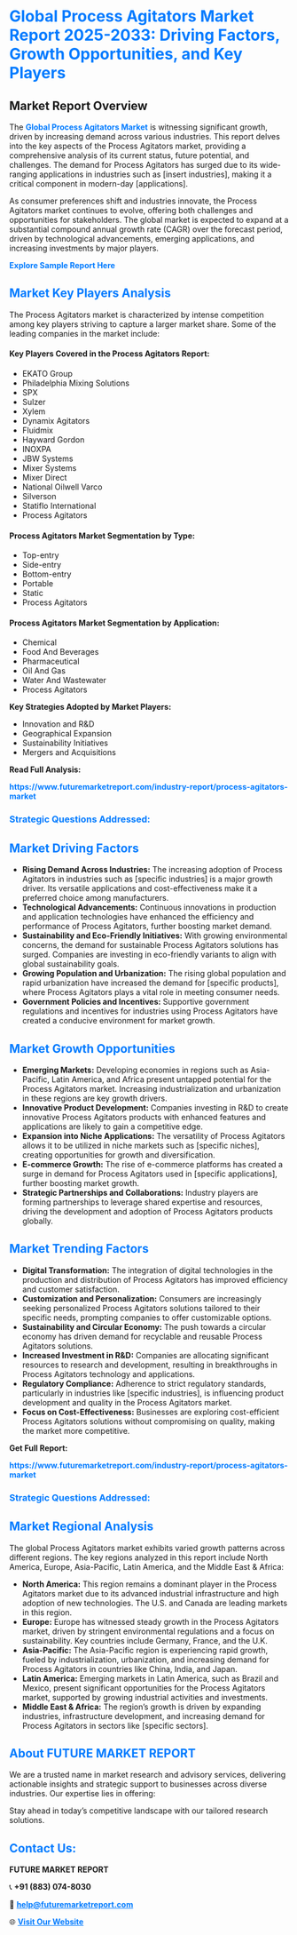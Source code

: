 <h1 style="color: #007BFF;">Global Process Agitators Market Report 2025-2033: Driving Factors, Growth Opportunities, and Key Players</h1>

<section id="overview">
<h2>Market Report Overview</h2>
<p>The <a href="https://www.futuremarketreport.com/industry-report/process-agitators-market" style="color: #007BFF; text-decoration: none;"><strong>Global Process Agitators Market</strong></a> is witnessing significant growth, driven by increasing demand across various industries. This report delves into the key aspects of the Process Agitators market, providing a comprehensive analysis of its current status, future potential, and challenges. The demand for Process Agitators has surged due to its wide-ranging applications in industries such as [insert industries], making it a critical component in modern-day [applications].</p>
<p>As consumer preferences shift and industries innovate, the Process Agitators market continues to evolve, offering both challenges and opportunities for stakeholders. The global market is expected to expand at a substantial compound annual growth rate (CAGR) over the forecast period, driven by technological advancements, emerging applications, and increasing investments by major players.</p>
</section>

<section id="overview">
<p><a href="https://www.futuremarketreport.com/request-sample/reportId=110464" style="color: #007BFF; text-decoration: none;"><strong>Explore Sample Report Here</strong></a></p>
</section>

<section id="key-players">
<h2 style="color: #007BFF;">Market Key Players Analysis</h2>
<p>The Process Agitators market is characterized by intense competition among key players striving to capture a larger market share. Some of the leading companies in the market include:</p>
<h4>Key Players Covered in the Process Agitators Report:</h4>
<ul><li>EKATO Group</li><li>Philadelphia Mixing Solutions</li><li>SPX</li><li>Sulzer</li><li>Xylem</li><li>Dynamix Agitators</li><li>Fluidmix</li><li>Hayward Gordon</li><li>INOXPA</li><li>JBW Systems</li><li>Mixer Systems</li><li>Mixer Direct</li><li>National Oilwell Varco</li><li>Silverson</li><li>Statiflo International</li><li>Process Agitators</li></ul>
<h4>Process Agitators Market Segmentation by Type:</h4>
<ul><li>Top-entry</li><li>Side-entry</li><li>Bottom-entry</li><li>Portable</li><li>Static</li><li>Process Agitators</li></ul>

<h4>Process Agitators Market Segmentation by Application:</h4>
<ul><li>Chemical</li><li>Food And Beverages</li><li>Pharmaceutical</li><li>Oil And Gas</li><li>Water And Wastewater</li><li>Process Agitators</li></ul>
<p><strong>Key Strategies Adopted by Market Players:</strong></p>
<ul>
<li>Innovation and R&D</li>
<li>Geographical Expansion</li>
<li>Sustainability Initiatives</li>
<li>Mergers and Acquisitions</li>
</ul>
</section>

<section>
<p><strong>Read Full Analysis: </strong></p><a href="https://www.futuremarketreport.com/industry-report/process-agitators-market" style="color: #007BFF; text-decoration: none;"><strong>https://www.futuremarketreport.com/industry-report/process-agitators-market</strong></a>
<h3 style="color: #007BFF;">Strategic Questions Addressed:</h3>
</section>

<section id="driving-factors">
<h2 style="color: #007BFF;">Market Driving Factors</h2>
<ul>
<li><strong>Rising Demand Across Industries:</strong> The increasing adoption of Process Agitators in industries such as [specific industries] is a major growth driver. Its versatile applications and cost-effectiveness make it a preferred choice among manufacturers.</li>
<li><strong>Technological Advancements:</strong> Continuous innovations in production and application technologies have enhanced the efficiency and performance of Process Agitators, further boosting market demand.</li>
<li><strong>Sustainability and Eco-Friendly Initiatives:</strong> With growing environmental concerns, the demand for sustainable Process Agitators solutions has surged. Companies are investing in eco-friendly variants to align with global sustainability goals.</li>
<li><strong>Growing Population and Urbanization:</strong> The rising global population and rapid urbanization have increased the demand for [specific products], where Process Agitators plays a vital role in meeting consumer needs.</li>
<li><strong>Government Policies and Incentives:</strong> Supportive government regulations and incentives for industries using Process Agitators have created a conducive environment for market growth.</li>
</ul>
</section>

<section id="growth-opportunities">
<h2 style="color: #007BFF;">Market Growth Opportunities</h2>
<ul>
<li><strong>Emerging Markets:</strong> Developing economies in regions such as Asia-Pacific, Latin America, and Africa present untapped potential for the Process Agitators market. Increasing industrialization and urbanization in these regions are key growth drivers.</li>
<li><strong>Innovative Product Development:</strong> Companies investing in R&D to create innovative Process Agitators products with enhanced features and applications are likely to gain a competitive edge.</li>
<li><strong>Expansion into Niche Applications:</strong> The versatility of Process Agitators allows it to be utilized in niche markets such as [specific niches], creating opportunities for growth and diversification.</li>
<li><strong>E-commerce Growth:</strong> The rise of e-commerce platforms has created a surge in demand for Process Agitators used in [specific applications], further boosting market growth.</li>
<li><strong>Strategic Partnerships and Collaborations:</strong> Industry players are forming partnerships to leverage shared expertise and resources, driving the development and adoption of Process Agitators products globally.</li>
</ul>
</section>

<section id="trending-factors">
<h2 style="color: #007BFF;">Market Trending Factors</h2>
<ul>
<li><strong>Digital Transformation:</strong> The integration of digital technologies in the production and distribution of Process Agitators has improved efficiency and customer satisfaction.</li>
<li><strong>Customization and Personalization:</strong> Consumers are increasingly seeking personalized Process Agitators solutions tailored to their specific needs, prompting companies to offer customizable options.</li>
<li><strong>Sustainability and Circular Economy:</strong> The push towards a circular economy has driven demand for recyclable and reusable Process Agitators solutions.</li>
<li><strong>Increased Investment in R&D:</strong> Companies are allocating significant resources to research and development, resulting in breakthroughs in Process Agitators technology and applications.</li>
<li><strong>Regulatory Compliance:</strong> Adherence to strict regulatory standards, particularly in industries like [specific industries], is influencing product development and quality in the Process Agitators market.</li>
<li><strong>Focus on Cost-Effectiveness:</strong> Businesses are exploring cost-efficient Process Agitators solutions without compromising on quality, making the market more competitive.</li>
</ul>
</section>

<section>
<p><strong>Get Full Report: </strong></p><a href="https://www.futuremarketreport.com/industry-report/process-agitators-market" style="color: #007BFF; text-decoration: none;"><strong>https://www.futuremarketreport.com/industry-report/process-agitators-market</strong></a>
<h3 style="color: #007BFF;">Strategic Questions Addressed:</h3>
</section>


<section id="regional-analysis">
<h2 style="color: #007BFF;">Market Regional Analysis</h2>
<p>The global Process Agitators market exhibits varied growth patterns across different regions. The key regions analyzed in this report include North America, Europe, Asia-Pacific, Latin America, and the Middle East & Africa:</p>
<ul>
<li><strong>North America:</strong> This region remains a dominant player in the Process Agitators market due to its advanced industrial infrastructure and high adoption of new technologies. The U.S. and Canada are leading markets in this region.</li>
<li><strong>Europe:</strong> Europe has witnessed steady growth in the Process Agitators market, driven by stringent environmental regulations and a focus on sustainability. Key countries include Germany, France, and the U.K.</li>
<li><strong>Asia-Pacific:</strong> The Asia-Pacific region is experiencing rapid growth, fueled by industrialization, urbanization, and increasing demand for Process Agitators in countries like China, India, and Japan.</li>
<li><strong>Latin America:</strong> Emerging markets in Latin America, such as Brazil and Mexico, present significant opportunities for the Process Agitators market, supported by growing industrial activities and investments.</li>
<li><strong>Middle East & Africa:</strong> The region’s growth is driven by expanding industries, infrastructure development, and increasing demand for Process Agitators in sectors like [specific sectors].</li>
</ul>
</section>

<footer>
<h2 style="color: #007BFF;">About FUTURE MARKET REPORT</h2>
<p>We are a trusted name in market research and advisory services, delivering actionable insights and strategic support to businesses across diverse industries. Our expertise lies in offering:</p>

<p>Stay ahead in today’s competitive landscape with our tailored research solutions.</p>

<h2 style="color: #007BFF;">Contact Us:</h2>
<p><strong>FUTURE MARKET REPORT</strong></p>
<p>📞 <strong>+91 (883) 074-8030</strong></p>
<p>📧 <strong><a href="mailto:help@futuremarketreport.com" style="color: #007BFF;">help@futuremarketreport.com</a></strong></p>
<p>🌐 <strong><a href="https://www.futuremarketreport.com/" style="color: #007BFF;">Visit Our Website</a></strong></p>
</footer>